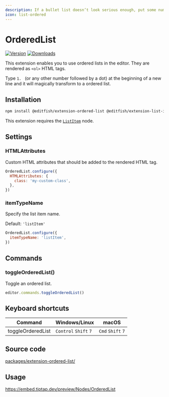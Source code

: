 ```yaml
---
description: If a bullet list doesn’t look serious enough, put some numbers in front of it.
icon: list-ordered
---
```


# OrderedList
[![Version](https://img.shields.io/npm/v/@editfish/extension-ordered-list.svg?label=version)](https://www.npmjs.com/package/@editfish/extension-ordered-list)
[![Downloads](https://img.shields.io/npm/dm/@editfish/extension-ordered-list.svg)](https://npmcharts.com/compare/@editfish/extension-ordered-list?minimal=true)

This extension enables you to use ordered lists in the editor. They are rendered as `<ol>` HTML tags.

Type <code>1.&nbsp;</code> (or any other number followed by a dot) at the beginning of a new line and it will magically transform to a ordered list.

## Installation
```bash
npm install @editfish/extension-ordered-list @editfish/extension-list-item
```

This extension requires the [`ListItem`](/api/nodes/list-item) node.

## Settings

### HTMLAttributes
Custom HTML attributes that should be added to the rendered HTML tag.

```js
OrderedList.configure({
  HTMLAttributes: {
    class: 'my-custom-class',
  },
})
```

### itemTypeName
Specify the list item name.

Default: `'listItem'`

```js
OrderedList.configure({
  itemTypeName: 'listItem',
})
```

## Commands

### toggleOrderedList()
Toggle an ordered list.

```js
editor.commands.toggleOrderedList()
```

## Keyboard shortcuts
| Command           | Windows/Linux                   | macOS                       |
| ----------------- | ------------------------------- | --------------------------- |
| toggleOrderedList | `Control`&nbsp;`Shift`&nbsp;`7` | `Cmd`&nbsp;`Shift`&nbsp;`7` |

## Source code
[packages/extension-ordered-list/](https://github.com/ueberdosis/tiptap/blob/main/packages/extension-ordered-list/)

## Usage
https://embed.tiptap.dev/preview/Nodes/OrderedList
